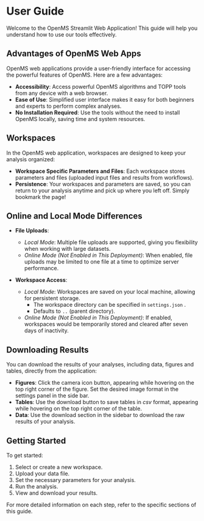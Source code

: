 # User Guide

Welcome to the OpenMS Streamlit Web Application! This guide will help you understand how to use our tools effectively.

## Advantages of OpenMS Web Apps

OpenMS web applications provide a user-friendly interface for accessing the powerful features of OpenMS. Here are a few advantages:
- **Accessibility**: Access powerful OpenMS algorithms and TOPP tools from any device with a web browser.
- **Ease of Use**: Simplified user interface makes it easy for both beginners and experts to perform complex analyses.
- **No Installation Required**: Use the tools without the need to install OpenMS locally, saving time and system resources.

## Workspaces

In the OpenMS web application, workspaces are designed to keep your analysis organized:
- **Workspace Specific Parameters and Files**: Each workspace stores parameters and files (uploaded input files and results from workflows).
- **Persistence**: Your workspaces and parameters are saved, so you can return to your analysis anytime and pick up where you left off. Simply bookmark the page!

## Online and Local Mode Differences

- **File Uploads**:
  - *Local Mode*: Multiple file uploads are supported, giving you flexibility when working with large datasets.
  - *Online Mode (Not Enabled in This Deployment)*: When enabled, file uploads may be limited to one file at a time to optimize server performance.

- **Workspace Access**:
  - *Local Mode*: Workspaces are saved on your local machine, allowing for persistent storage.  
    - The workspace directory can be specified in `settings.json` .  
    - Defaults to `..` (parent directory).
  - *Online Mode (Not Enabled in This Deployment)*: If enabled, workspaces would be temporarily stored and cleared after seven days of inactivity.


## Downloading Results

You can download the results of your analyses, including data, figures and tables, directly from the application:
- **Figures**: Click the camera icon button, appearing while hovering on the top right corner of the figure. Set the desired image format in the settings panel in the side bar.
- **Tables**: Use the download button to save tables in *csv* format, appearing while hovering on the top right corner of the table.
- **Data**: Use the download section in the sidebar to download the raw results of your analysis.

## Getting Started

To get started:
1. Select or create a new workspace.
2. Upload your data file.
3. Set the necessary parameters for your analysis.
4. Run the analysis.
5. View and download your results.

For more detailed information on each step, refer to the specific sections of this guide.